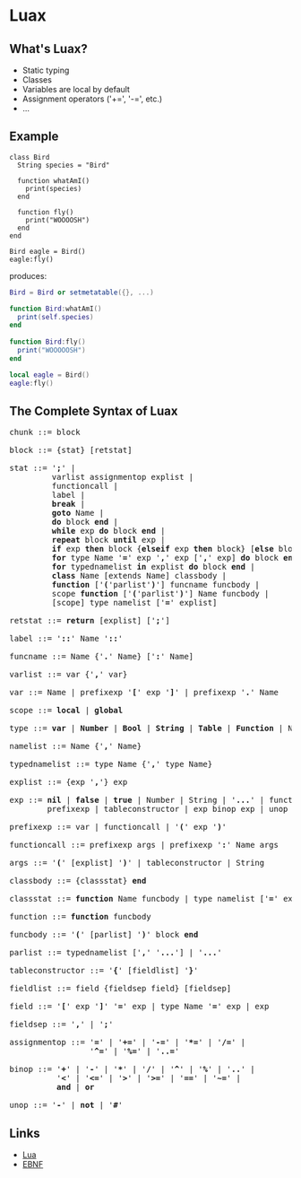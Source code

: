 Luax
====

What's Luax?
------------

* Static typing
* Classes
* Variables are local by default
* Assignment operators ('+=', '-=', etc.)
* ... 

Example
-------

```
class Bird
  String species = "Bird"
  
  function whatAmI()
    print(species)
  end
  
  function fly()
    print("WOOOOSH")
  end
end

Bird eagle = Bird()
eagle:fly()
```

produces:

```Lua
Bird = Bird or setmetatable({}, ...)

function Bird:whatAmI()
  print(self.species)
end
  
function Bird:fly()
  print("WOOOOOSH")
end

local eagle = Bird()
eagle:fly()
```
The Complete Syntax of Luax
---------------------------
<pre>
chunk ::= block

block ::= {stat} [retstat]

stat ::= '<b>;</b>' |
         varlist assignmentop explist | 
         functioncall | 
         label |
         <b>break</b> |
         <b>goto</b> Name |
         <b>do</b> block <b>end</b> | 
         <b>while</b> exp <b>do</b> block <b>end</b> | 
         <b>repeat</b> block <b>until</b> exp | 
         <b>if</b> exp <b>then</b> block {<b>elseif</b> exp <b>then</b> block} [<b>else</b> block] <b>end</b> | 
         <b>for</b> type Name '<b>=</b>' exp '<b>,</b>' exp ['<b>,</b>' exp] <b>do</b> block <b>end</b> | 
         <b>for</b> typednamelist <b>in</b> explist <b>do</b> block <b>end</b> | 
         <b>class</b> Name [extends Name] classbody |
         <b>function</b> ['<b>(</b>'parlist'<b>)</b>'] funcname funcbody | 
         scope <b>function</b> ['<b>(</b>'parlist'<b>)</b>'] Name funcbody | 
         [scope] type namelist ['<b>=</b>' explist] 

retstat ::= <b>return</b> [explist] ['<b>;</b>']

label ::= '<b>::</b>' Name '<b>::</b>'

funcname ::= Name {'<b>.</b>' Name} ['<b>:</b>' Name]

varlist ::= var {'<b>,</b>' var}

var ::= Name | prefixexp '<b>[</b>' exp '<b>]</b>' | prefixexp '<b>.</b>' Name 

scope ::= <b>local</b> | <b>global</b>

type ::= <b>var</b> | <b>Number</b> | <b>Bool</b> | <b>String</b> | <b>Table</b> | <b>Function</b> | Name

namelist ::= Name {'<b>,</b>' Name}

typednamelist ::= type Name {'<b>,</b>' type Name}

explist ::= {exp '<b>,</b>'} exp

exp ::= <b>nil</b> | <b>false</b> | <b>true</b> | Number | String | '<b>...</b>' | function | 
        prefixexp | tableconstructor | exp binop exp | unop exp 

prefixexp ::= var | functioncall | '<b>(</b>' exp '<b>)</b>'

functioncall ::= prefixexp args | prefixexp '<b>:</b>' Name args 

args ::= '<b>(</b>' [explist] '<b>)</b>' | tableconstructor | String 

classbody ::= {classstat} <b>end</b>

classstat ::= <b>function</b> Name funcbody | type namelist ['<b>=</b>' explist]

function ::= <b>function</b> funcbody

funcbody ::= '<b>(</b>' [parlist] '<b>)</b>' block <b>end</b>

parlist ::= typednamelist ['<b>,</b>' '<b>...</b>'] | '<b>...</b>'

tableconstructor ::= '<b>{</b>' [fieldlist] '<b>}</b>'

fieldlist ::= field {fieldsep field} [fieldsep]

field ::= '<b>[</b>' exp '<b>]</b>' '<b>=</b>' exp | type Name '<b>=</b>' exp | exp

fieldsep ::= '<b>,</b>' | '<b>;</b>'

assignmentop ::= '<b>=</b>' | '<b>+=</b>' | '<b>-=</b>' | '<b>*=</b>' | '<b>/=</b>' | 
                 '<b>^=</b>' | '<b>%=</b>' | '<b>..=</b>'

binop ::= '<b>+</b>' | '<b>-</b>' | '<b>*</b>' | '<b>/</b>' | '<b>^</b>' | '<b>%</b>' | '<b>..</b>' | 
          '<b>&lt;</b>' | '<b>&lt;=</b>' | '<b>></b>' | '<b>>=</b>' | '<b>==</b>' | '<b>~=</b>' | 
          <b>and</b> | <b>or</b>

unop ::= '<b>-</b>' | <b>not</b> | '<b>#</b>'
</pre>

Links
-----
* [Lua](http://www.lua.org)
* [EBNF](docs/EBNF.md)
